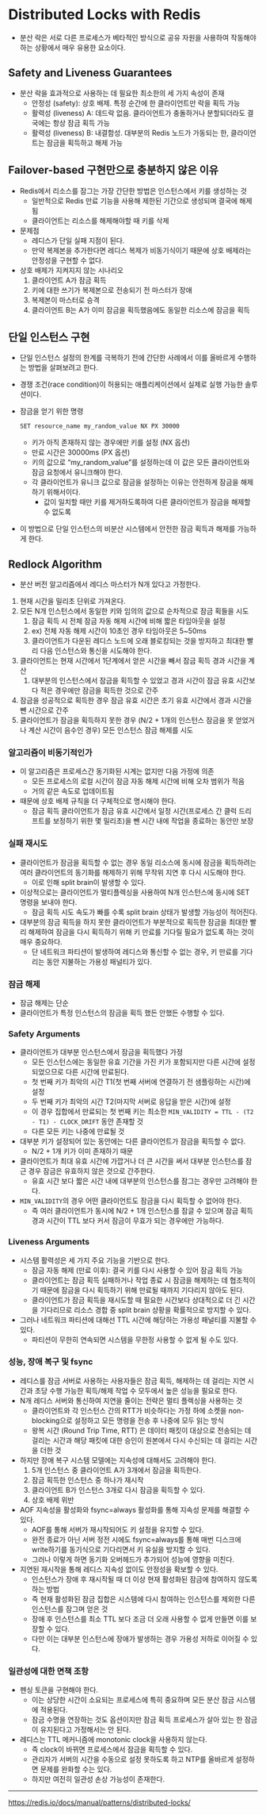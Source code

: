 # Distributed Locks with Redis 
- 분산 락은 서로 다른 프로세스가 베타적인 방식으로 공유 자원을 사용하여 작동해야 하는 상황에서 매우 유용한 요소이다.

## **Safety and Liveness Guarantees**

- 분산 락을 효과적으로 사용하는 데 필요한 최소한의 세 가지 속성이 존재
    - 안정성 (safety): 상호 배제. 특정 순간에 한 클라이언트만 락을 획득 가능
    - 활력성 (liveness) A:  데드락 없음. 클라이언트가 충돌하거나 분할되더라도 결국에는 항상 잠금 획득 가능
    - 활력성 (liveness) B: 내결함성. 대부분의 Redis 노드가 가동되는 한, 클라이언트는 잠금을 획득하고 해제 가능

## Failover-based 구현만으로 충분하지 않은 이유

- Redis에서 리소스를 잠그는 가장 간단한 방법은 인스턴스에서 키를 생성하는 것
    - 일반적으로 Redis 만료 기능을 사용해 제한된 기간으로 생성되며 결국에 해제됨
    - 클라이언트는 리소스를 해제해야할 때 키를 삭제
- 문제점
    - 레디스가 단일 실패 지점이 된다.
    - 만약 복제본을 추가한다면 레디스 복제가 비동기식이기 때문에 상호 배제라는 안정성을 구현할 수 없다.
- 상호 배제가 지켜지지 않는 시나리오
    1. 클라이언트 A가 잠금 획득
    2. 키에 대한 쓰기가 복제본으로 전송되기 전 마스터가 장애
    3. 복제본이 마스터로 승격
    4. 클라이언트 B는 A가 이미 잠금을 획득했음에도 동일한 리소스에 잠금을 획득

## 단일 인스턴스 구현

- 단일 인스턴스 설정의 한계를 극복하기 전에 간단한 사례에서 이를 올바르게 수행하는 방법을 살펴보려고 한다.
- 경쟁 조건(race condition)이 허용되는 애플리케이션에서 실제로 실행 가능한 솔루션이다.
- 잠금을 얻기 위한 명령

    ```bash
    SET resource_name my_random_value NX PX 30000
    ```

    - 키가 아직 존재하지 않는 경우에만 키를 설정 (NX 옵션)
    - 만료 시간은 30000ms (PX 옵션)
    - 키의 값으로 “my_random_value”를 설정하는데 이 값은 모든 클라이언트와 잠금 요청에서 유니크해야 한다.
    - 각 클라이언트가 유니크 값으로 잠금을 설정하는 이유는 안전하게 잠금을 해제하기 위해서이다.
        - 값이 일치할 때만 키를 제거하도록하여 다른 클라이언트가 잠금을 해제할 수 없도록
- 이 방법으로 단일 인스턴스의 비분산 시스템에서 안전한 잠금 획득과 해제를 가능하게 한다.

## Redlock Algorithm

- 분산 버전 알고리즘에서 레디스 마스터가 N개 있다고 가정한다.
1. 현재 시간을 밀리초 단위로 가져온다.
2. 모든 N개 인스턴스에서 동일한 키와 임의의 값으로 순차적으로 잠금 획들을 시도
    1. 잠금 획득 시 전체 잠금 자동 해제 시간에 비해 짧은 타임아웃을 설정
    2. ex) 전체 자동 해제 시간이 10초인 경우 타임아웃은 5~50ms
    3. 클라이언트가 다운된 레디스 노드에 오래 블로킹되는 것을 방지하고 최대한 빨리 다음 인스턴스와 통신을 시도해야 한다.
3. 클라이언트는 현재 시간에서 1단계에서 얻은 시간을 빼서 잠금 획득 경과 시간을 계산
    1. 대부분의 인스턴스에서 잠금을 획득할 수 있었고 경과 시간이 잠금 유효 시간보다 적은 경우에만 잠금을 획득한 것으로 간주
4. 잠금을 성공적으로 획득한 경우 잠금 유효 시간은 초기 유효 시간에서 경과 시간을 뺀 시간으로 간주
5. 클라이언트가 잠금을 획득하지 못한 경우 (N/2 + 1개의 인스턴스 잠금을 못 얻었거나 계산 시간이 음수인 경우) 모든 인스턴스 잠금 해제를 시도

### 알고리즘이 비동기적인가

- 이 알고리즘은 프로세스간 동기화된 시계는 없지만 다음 가정에 의존
    - 모든 프로세스의 로컬 시간이 잠금 자동 해제 시간에 비해 오차 범위가 적음
    - 거의 같은 속도로 업데이트됨
- 때문에 상호 배제 규칙을 더 구체적으로 명시해야 한다.
    - 잠금 획득 클라이언트가 잠금 유효 시간에서 일정 시간(프로세스 간 클럭 드리프트를 보정하기 위한 몇 밀리초)을 뺀 시간 내에 작업을 종료하는 동안만 보장

### 실패 재시도

- 클라이언트가 잠금을 획득할 수 없는 경우 동일 리소스에 동시에 잠금을 획득하려는 여러 클라이언트의 동기화를 해제하기 위해 무작위 지연 후 다시 시도해야 한다.
    - 이로 인해 split brain이 발생할 수 있다.
- 이상적으로는 클라이언트가 멀티플렉싱을 사용하여 N개 인스턴스에 동시에 SET 명령을 보내야 한다.
    - 잠금 획득 시도 속도가 빠를 수록 split brain 상태가 발생할 가능성이 적어진다.
- 대부분의 잠금 획득을 하지 못한 클라이언트가 부분적으로 획득한 잠금을 최대한 빨리 해제하여 잠금을 다시 획득하기 위해 키 만료를 기다릴 필요가 없도록 하는 것이 매우 중요하다.
    - 단 네트워크 파티션이 발생하여 레디스와 통신할 수 없는 경우, 키 만료를 기다리는 동안 지불하는 가용성 패널티가 있다.

### 잠금 해제

- 잠금 해제는 단순
- 클라이언트가 특정 인스턴스의 잠금을 획득 했든 안했든 수행할 수 있다.

### Safety Arguments

- 클라이언트가 대부분 인스턴스에서 잠금을 획득했다 가정
    - 모든 인스턴스에는 동일한 유효 기간을 가진 키가 포함되지만 다른 시간에 설정되었으므로 다른 시간에 만료된다.
    - 첫 번째 키가 최악의 시간 T1(첫 번째 서버에 연결하기 전 샘플링하는 시간)에 설정
    - 두 번째 키가 최악의 시간 T2(마지막 서버로 응답을 받은 시간)에 설정
    - 이 경우 집합에서 만료되는 첫 번째 키는 최소한 `MIN_VALIDITY = TTL - (T2 - T1) - CLOCK_DRIFT` 동안 존재할 것
    - 다른 모든 키는 나중에 만료될 것
- 대부분 키가 설정되어 있는 동안에는 다른 클라이언트가 잠금을 획득할 수 없다.
    - N/2 + 1개 키가 이미 존재하기 때문
- 클라이언트가 최대 유효 시간에 가깝거나 더 큰 시간을 써서 대부분 인스턴스를 잠근 경우 잠금은 유효하지 않은 것으로 간주한다.
    - 유효 시간 보다 짧은 시간 내에 대부분의 인스턴스를 잠그는 경우만 고려해야 한다.
- `MIN_VALIDITY`의 경우 어떤 클라이언트도 잠금을 다시 획득할 수 없어야 한다.
    - 즉 여러 클라이언트가 동시에 N/2 + 1개 인스턴스를 잠글 수 있으며 잠금 획득 경과 시간이 TTL 보다 커서 잠금이 무효가 되는 경우에만 가능하다.

### Liveness Arguments

- 시스템 활력성은 세 가지 주요 기능을 기반으로 한다.
    - 잠금 자동 해제 (만료 이후): 결국 키를 다시 사용할 수 있어 잠금 획득 가능
    - 클라이언트는 잠금 획득 실패하거나 작업 종료 시 잠금을 해제하는 데 협조적이기 때문에 잠금을 다시 획득하기 위해 만료될 때까지 기다리지 않아도 된다.
    - 클라이언트가 잠금 획득을 재시도할 때 필요한 시간보다 상대적으로 더 긴 시간을 기다리므로 리소스 경합 중 split brain 상황을 확률적으로 방지할 수 있다.
- 그러나 네트워크 파티션에 대해선 TTL 시간에 해당하는 가용성 패널티를 지불할 수 있다.
    - 파티션이 무한히 연속되면 시스템을 무한정 사용할 수 없게 될 수도 있다.

### 성능, 장애 복구 및 fsync

- 레디스를 잠금 서버로 사용하는 사용자들은 잠금 획득, 해제하는 데 걸리는 지연 시간과 초당 수행 가능한 획득/해제 작업 수 모두에서 높은 성능을 필요로 한다.
- N개 레디스 서버와 통신하여 지연을 줄이는 전략은 멀티 플렉싱을 사용하는 것
    - 클라이언트와 각 인스턴스 간의 RTT가 비슷하다는 가정 하에 소켓을 non-blocking으로 설정하고 모든 명령을 전송 후 나중에 모두  읽는 방식
    - 왕복 시간 (Round Trip Time, RTT) 은 데이터 패킷이 대상으로 전송되는 데 걸리는 시간과 해당 패킷에 대한 승인이 원본에서 다시 수신되는 데 걸리는 시간을 더한 것
- 하지만 장애 복구 시스템 모델에는 지속성에 대해서도 고려해야 한다.
    1. 5개 인스턴스 중 클라이언트 A가 3개에서 잠금을 획득한다.
    2. 잠금 획득한 인스턴스 중 하나가 재시작
    3. 클라이언트 B가 인스턴스 3개로 다시 잠금을 획득할 수 있다.
    4. 상호 배제 위반
- AOF 지속성을 활성화와 fsync=always 활성화를 통해 지속성 문제를 해결할 수 있다.
    - AOF를 통해 서버가 재시작되어도 키 설정을 유지할 수 있다.
    - 완전 종료가 아닌 서버 정전 시에도 fsync=always를 통해 매번 디스크에 write하기를 동기식으로 기다리면서 키 유실을 방지할 수 있다.
    - 그러나 이렇게 하면 동기화 오버헤드가 추가되어 성능에 영향을 미친다.
- 지연된 재시작을 통해 레디스 지속성 없이도 안정성을 확보할 수 있다.
    - 인스턴스가 장애 후 재시작될 때 더 이상 현재 활성화된 잠금에 참여하지 않도록 하는 방법
    - 즉 현재 활성화된 잠금 집합은 시스템에 다시 참여하는 인스턴스를 제외한 다른 인스턴스를 잠그며 얻은 것
    - 장애 후 인스턴스를 최소 TTL 보다 조금 더 오래 사용할 수 없게 만들면 이를 보장할 수 있다.
    - 다만 이는 대부분 인스턴스에 장애가 발생하는 경우 가용성 저하로 이어질 수 있다.

### 일관성에 대한 면책 조항

- 펜싱 토큰을 구현해야 한다.
    - 이는 상당한 시간이 소요되는 프로세스에 특히 중요하며 모든 분산 잠금 시스템에 적용된다.
    - 잠금 수명을 연장하는 것도 옵션이지만 잠금 획득 프로세스가 살아 있는 한 잠금이 유지된다고 가정해서는 안 된다.
- 레디스는 TTL 메커니즘에 monotonic clock을 사용하지 않는다.
    - 즉 clock이 바뀌면 프로세스에서 잠금을 획득할 수 있다.
    - 관리자가 서버의 시간을 수동으로 설정 못하도록 하고 NTP를 올바르게 설정하면 문제를 완화할 수는 있다.
    - 하지만 여전히 일관성 손상 가능성이 존재한다.

---

https://redis.io/docs/manual/patterns/distributed-locks/
